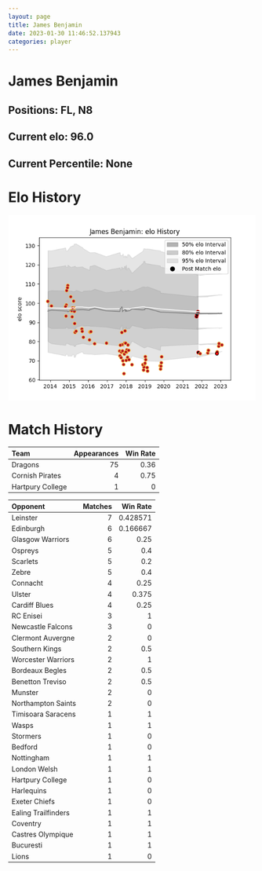 ```yaml
---  
layout: page  
title: James Benjamin  
date: 2023-01-30 11:46:52.137943  
categories: player  
---
```

# James Benjamin

## Positions: FL, N8

## Current elo: 96.0

## Current Percentile: None

# Elo History


![elo history](history_JamesBenjamin.png)
# Match History


| Team             |   Appearances |   Win Rate |
|:-----------------|--------------:|-----------:|
| Dragons          |            75 |       0.36 |
| Cornish Pirates  |             4 |       0.75 |
| Hartpury College |             1 |       0    |

| Opponent            |   Matches |   Win Rate |
|:--------------------|----------:|-----------:|
| Leinster            |         7 |   0.428571 |
| Edinburgh           |         6 |   0.166667 |
| Glasgow Warriors    |         6 |   0.25     |
| Ospreys             |         5 |   0.4      |
| Scarlets            |         5 |   0.2      |
| Zebre               |         5 |   0.4      |
| Connacht            |         4 |   0.25     |
| Ulster              |         4 |   0.375    |
| Cardiff Blues       |         4 |   0.25     |
| RC Enisei           |         3 |   1        |
| Newcastle Falcons   |         3 |   0        |
| Clermont Auvergne   |         2 |   0        |
| Southern Kings      |         2 |   0.5      |
| Worcester Warriors  |         2 |   1        |
| Bordeaux Begles     |         2 |   0.5      |
| Benetton Treviso    |         2 |   0.5      |
| Munster             |         2 |   0        |
| Northampton Saints  |         2 |   0        |
| Timisoara Saracens  |         1 |   1        |
| Wasps               |         1 |   1        |
| Stormers            |         1 |   0        |
| Bedford             |         1 |   0        |
| Nottingham          |         1 |   1        |
| London Welsh        |         1 |   1        |
| Hartpury College    |         1 |   0        |
| Harlequins          |         1 |   0        |
| Exeter Chiefs       |         1 |   0        |
| Ealing Trailfinders |         1 |   1        |
| Coventry            |         1 |   1        |
| Castres Olympique   |         1 |   1        |
| Bucuresti           |         1 |   1        |
| Lions               |         1 |   0        |
